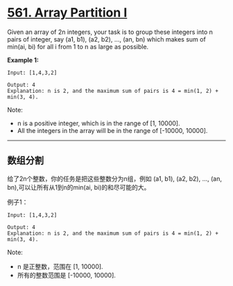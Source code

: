 # [561. Array Partition I](https://leetcode.com/problems/array-partition-i/description/)

Given an array of 2n integers, your task is to group these integers into n pairs of integer, say (a1, b1), (a2, b2), ..., (an, bn) which makes sum of min(ai, bi) for all i from 1 to n as large as possible.

**Example 1:**

```
Input: [1,4,3,2]

Output: 4
Explanation: n is 2, and the maximum sum of pairs is 4 = min(1, 2) + min(3, 4).
```

Note:

- n is a positive integer, which is in the range of [1, 10000].
- All the integers in the array will be in the range of [-10000, 10000].

---

## 数组分割

给了2n个整数，你的任务是把这些整数分为n组，例如 (a1, b1), (a2, b2), ..., (an, bn),可以让所有从1到n的min(ai, bi)的和尽可能的大。

例子1：

```
Input: [1,4,3,2]

Output: 4
Explanation: n is 2, and the maximum sum of pairs is 4 = min(1, 2) + min(3, 4).
```

Note:

- n 是正整数，范围在 [1, 10000].
- 所有的整数范围是 [-10000, 10000].
